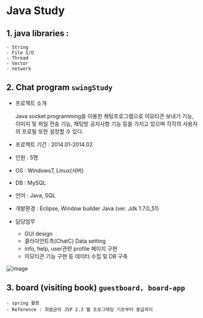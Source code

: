 # Java Study

## 1. java libraries :
    - String
    - File I/O
    - Thread
    - Vector
    - network

## 2. Chat program ```swingStudy```
* 프로젝트 소개

    Java socket programming을 이용한 채팅프로그램으로 이모티콘 보내기 기능, 이미지 및 파일 전송 기능, 채팅방 공지사항 기능 등을 가지고 있으며 각각의 사용자의 프로필 또한 설정할 수 있다.

* 프로젝트 기간 : 2014.01-2014.02 
* 인원 : 5명
* OS : Windows7, Linux(서버)
* DB : MySQL
* 언어 : Java, SQL
* 개발환경 : Eclipse, Window builder Java (ver. Jdk 1.7.0_51)
* 담당업무
  - GUI design
  - 클라이언트측(ChatC) Data  setting 
  - info, help, user관련 profile 페이지 구현
  - 이모티콘 기능 구현 등 데이터 수집 및 DB 구축
 
![image](https://user-images.githubusercontent.com/8167433/74086994-b8f37180-4acb-11ea-9a16-d2d34ccb3446.png)


## 3. board (visiting book) ```guestboard, board-app```

    - spring 활용
    - Reference : 최범균의 JSP 2.3 웹 프로그래밍 기초부터 중급까지
